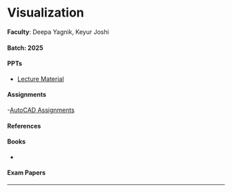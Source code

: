 # Visualization

**Faculty**: Deepa Yagnik, Keyur Joshi

#### Batch: 2025

#### PPTs

- [Lecture Material](https://drive.google.com/drive/folders/103o9uHDVxOJSXaWoZ7_fIepxxyIFHVSY?usp=sharing)

#### Assignments
-[AutoCAD Assignments](https://drive.google.com/drive/folders/1u9TiS14Twheu7LexS4ncDm0evVceylSF?usp=sharing)

#### References

#### Books

- 

#### Exam Papers

---
